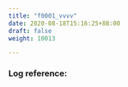 ```yaml
---
title: "f0001_vvvv"
date: 2020-08-18T15:16:25+88:00
draft: false
weight: 10013

---
```


### Log reference: <no value>

```
